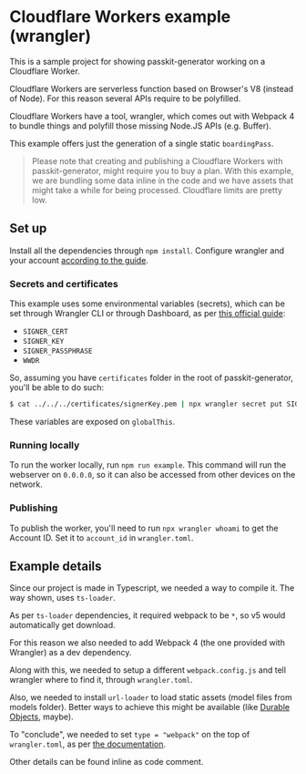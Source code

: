 # Cloudflare Workers example (wrangler)

This is a sample project for showing passkit-generator working on a Cloudflare Worker.

Cloudflare Workers are serverless function based on Browser's V8 (instead of Node). For this reason several APIs require to be polyfilled.

Cloudflare Workers have a tool, wrangler, which comes out with Webpack 4 to bundle things and polyfill those missing Node.JS APIs (e.g. Buffer).

This example offers just the generation of a single static `boardingPass`.

> Please note that creating and publishing a Cloudflare Workers with passkit-generator, might require you to buy a plan.
> With this example, we are bundling some data inline in the code and we have assets that might take a while for being processed.
> Cloudflare limits are pretty low.

## Set up

Install all the dependencies through `npm install`.
Configure wrangler and your account [according to the guide](https://developers.cloudflare.com/workers/get-started/guide).

### Secrets and certificates

This example uses some environmental variables (secrets), which can be set through Wrangler CLI or through Dashboard, as per [this official guide](https://developers.cloudflare.com/workers/platform/environment-variables#adding-secrets-via-wrangler):

-   `SIGNER_CERT`
-   `SIGNER_KEY`
-   `SIGNER_PASSPHRASE`
-   `WWDR`

So, assuming you have `certificates` folder in the root of passkit-generator, you'll be able to do such:

```sh
$ cat ../../../certificates/signerKey.pem | npx wrangler secret put SIGNER_KEY
```

These variables are exposed on `globalThis`.

### Running locally

To run the worker locally, run `npm run example`. This command will run the webserver on `0.0.0.0`, so it can also be accessed from other devices on the network.

### Publishing

To publish the worker, you'll need to run `npx wrangler whoami` to get the Account ID. Set it to `account_id` in `wrangler.toml`.

## Example details

Since our project is made in Typescript, we needed a way to compile it. The way shown, uses `ts-loader`.

As per `ts-loader` dependencies, it required webpack to be `*`, so v5 would automatically get download.

For this reason we also needed to add Webpack 4 (the one provided with Wrangler) as a dev dependency.

Along with this, we needed to setup a different `webpack.config.js` and tell wrangler where to find it, through `wrangler.toml`.

Also, we needed to install `url-loader` to load static assets (model files from models folder). Better ways to achieve this might be available (like [Durable Objects](https://developers.cloudflare.com/workers/runtime-apis/durable-objects), maybe).

To "conclude", we needed to set `type = "webpack"` on the top of `wrangler.toml`, as per [the documentation](https://developers.cloudflare.com/workers/cli-wrangler/webpack).

Other details can be found inline as code comment.
